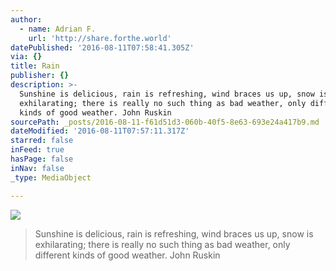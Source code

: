 ```yaml
---
author:
  - name: Adrian F.
    url: 'http://share.forthe.world'
datePublished: '2016-08-11T07:58:41.305Z'
via: {}
title: Rain
publisher: {}
description: >-
  Sunshine is delicious, rain is refreshing, wind braces us up, snow is
  exhilarating; there is really no such thing as bad weather, only different
  kinds of good weather. John Ruskin
sourcePath: _posts/2016-08-11-f61d51d3-060b-40f5-8e63-693e24a417b9.md
dateModified: '2016-08-11T07:57:11.317Z'
starred: false
inFeed: true
hasPage: false
inNav: false
_type: MediaObject

---
```

![](https://the-grid-user-content.s3-us-west-2.amazonaws.com/e3c16434-0d99-4abf-b2d1-ea7980f4738d.jpg)

> Sunshine is delicious, rain is refreshing, wind braces us up, snow is exhilarating; there is really no such thing as bad weather, only different kinds of good weather. John Ruskin
